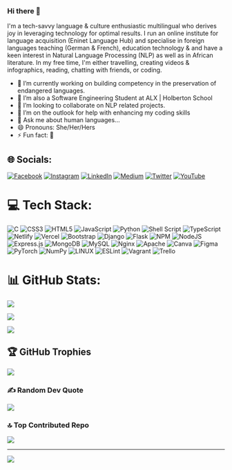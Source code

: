 ### Hi there 👋

I'm a tech-savvy language & culture enthusiastic multilingual who derives joy in leveraging technology for optimal results. I run an online institute for language acquisition (Eninet Language Hub) and specialise in foreign languages teaching (German & French), education technology & and have a keen interest in Natural Language Processing (NLP) as well as in African literature. In my free time, I'm either travelling, creating videos & infographics, reading, chatting with friends, or coding.

- 🔭 I’m currently working on building competency in the preservation of endangered languages.
- 🌱 I’m also a Software Engineering Student at ALX | Holberton School
- 👯 I’m looking to collaborate on NLP related projects.
- 🤔 I’m on the outlook for help with enhancing my coding skills
- 💬 Ask me about human languages...
- 😄 Pronouns: She/Her/Hers
- ⚡ Fun fact: 🫠

## 🌐 Socials:

[![Facebook](https://img.shields.io/badge/Facebook-%231877F2.svg?logo=Facebook&logoColor=white)](https://facebook.com/eninet.janice) [![Instagram](https://img.shields.io/badge/Instagram-%23E4405F.svg?logo=Instagram&logoColor=white)](https://instagram.com/eninetjanice) [![LinkedIn](https://img.shields.io/badge/LinkedIn-%230077B5.svg?logo=linkedin&logoColor=white)](https://linkedin.com/in/janeth-eni-22a00b135) [![Medium](https://img.shields.io/badge/Medium-12100E?logo=medium&logoColor=white)](https://medium.com/@enijaneth) [![Twitter](https://img.shields.io/badge/Twitter-%231DA1F2.svg?logo=Twitter&logoColor=white)](https://twitter.com/eninetjanice) [![YouTube](https://img.shields.io/badge/YouTube-%23FF0000.svg?logo=YouTube&logoColor=white)](https://youtube.com/@janetteeni) 

# 💻 Tech Stack:

![C](https://img.shields.io/badge/c-%2300599C.svg?style=plastic&logo=c&logoColor=white) ![CSS3](https://img.shields.io/badge/css3-%231572B6.svg?style=plastic&logo=css3&logoColor=white) ![HTML5](https://img.shields.io/badge/html5-%23E34F26.svg?style=plastic&logo=html5&logoColor=white) ![JavaScript](https://img.shields.io/badge/javascript-%23323330.svg?style=plastic&logo=javascript&logoColor=%23F7DF1E) ![Python](https://img.shields.io/badge/python-3670A0?style=plastic&logo=python&logoColor=ffdd54) ![Shell Script](https://img.shields.io/badge/shell_script-%23121011.svg?style=plastic&logo=gnu-bash&logoColor=white) ![TypeScript](https://img.shields.io/badge/typescript-%23007ACC.svg?style=plastic&logo=typescript&logoColor=white) ![Netlify](https://img.shields.io/badge/netlify-%23000000.svg?style=plastic&logo=netlify&logoColor=#00C7B7) ![Vercel](https://img.shields.io/badge/vercel-%23000000.svg?style=plastic&logo=vercel&logoColor=white) ![Bootstrap](https://img.shields.io/badge/bootstrap-%23563D7C.svg?style=plastic&logo=bootstrap&logoColor=white) ![Django](https://img.shields.io/badge/django-%23092E20.svg?style=plastic&logo=django&logoColor=white) ![Flask](https://img.shields.io/badge/flask-%23000.svg?style=plastic&logo=flask&logoColor=white) ![NPM](https://img.shields.io/badge/NPM-%23000000.svg?style=plastic&logo=npm&logoColor=white) ![NodeJS](https://img.shields.io/badge/node.js-6DA55F?style=plastic&logo=node.js&logoColor=white) ![Express.js](https://img.shields.io/badge/express.js-%23404d59.svg?style=plastic&logo=express&logoColor=%2361DAFB) ![MongoDB](https://img.shields.io/badge/MongoDB-%234ea94b.svg?style=plastic&logo=mongodb&logoColor=white) ![MySQL](https://img.shields.io/badge/mysql-%2300f.svg?style=plastic&logo=mysql&logoColor=white) ![Nginx](https://img.shields.io/badge/nginx-%23009639.svg?style=plastic&logo=nginx&logoColor=white) ![Apache](https://img.shields.io/badge/apache-%23D42029.svg?style=plastic&logo=apache&logoColor=white) ![Canva](https://img.shields.io/badge/Canva-%2300C4CC.svg?style=plastic&logo=Canva&logoColor=white) 	![Figma](https://img.shields.io/badge/figma-%23F24E1E.svg?style=plastic&logo=figma&logoColor=white) ![PyTorch](https://img.shields.io/badge/PyTorch-%23EE4C2C.svg?style=plastic&logo=PyTorch&logoColor=white) ![NumPy](https://img.shields.io/badge/numpy-%23013243.svg?style=plastic&logo=numpy&logoColor=white) ![LINUX](https://img.shields.io/badge/Linux-FCC624?style=plastic&logo=linux&logoColor=black) ![ESLint](https://img.shields.io/badge/ESLint-4B3263?style=plastic&logo=eslint&logoColor=white) ![Vagrant](https://img.shields.io/badge/vagrant-%231563FF.svg?style=plastic&logo=vagrant&logoColor=white) ![Trello](https://img.shields.io/badge/Trello-%23026AA7.svg?style=plastic&logo=Trello&logoColor=white)

# 📊 GitHub Stats:

![](https://github-readme-stats.vercel.app/api?username=Eninetjanice&theme=gruvbox&hide_border=false&include_all_commits=true&count_private=true)<br/>

![](https://github-readme-streak-stats.herokuapp.com/?user=Eninetjanice&theme=gruvbox&hide_border=false)<br/>

![](https://github-readme-stats.vercel.app/api/top-langs/?username=Eninetjanice&theme=gruvbox&hide_border=false&include_all_commits=true&count_private=true&layout=compact)

## 🏆 GitHub Trophies

![](https://github-profile-trophy.vercel.app/?username=Eninetjanice&theme=radical&no-frame=true&no-bg=true&margin-w=4)

### ✍️ Random Dev Quote

![](https://quotes-github-readme.vercel.app/api?type=vetical&theme=radical)

### 🔝 Top Contributed Repo

![](https://github-contributor-stats.vercel.app/api?username=Eninetjanice&limit=5&theme=dark&combine_all_yearly_contributions=true)

---

[![](https://visitcount.itsvg.in/api?id=Eninetjanice&icon=0&color=0)](https://visitcount.itsvg.in)

